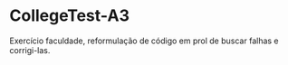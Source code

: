 # CollegeTest-A3
Exercício faculdade, reformulação de código em prol de buscar falhas e corrigi-las.
